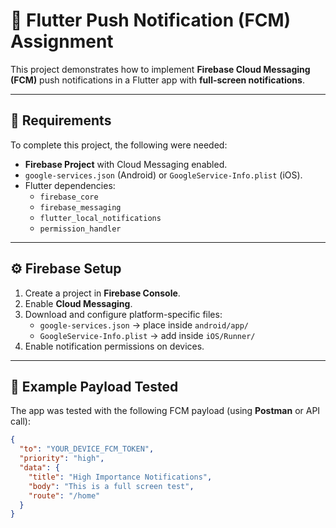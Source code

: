 # 📲 Flutter Push Notification (FCM) Assignment

This project demonstrates how to implement **Firebase Cloud Messaging (FCM)** push notifications in a Flutter app with **full-screen notifications**.

---

## 🔧 Requirements

To complete this project, the following were needed:

- **Firebase Project** with Cloud Messaging enabled.
- `google-services.json` (Android) or `GoogleService-Info.plist` (iOS).
- Flutter dependencies:
  - `firebase_core`
  - `firebase_messaging`
  - `flutter_local_notifications`
  - `permission_handler`

---

## ⚙️ Firebase Setup

1. Create a project in **Firebase Console**.
2. Enable **Cloud Messaging**.
3. Download and configure platform-specific files:
   - `google-services.json` → place inside `android/app/`
   - `GoogleService-Info.plist` → add inside `iOS/Runner/`
4. Enable notification permissions on devices.

---

## 🔔 Example Payload Tested

The app was tested with the following FCM payload (using **Postman** or API call):

```json
{
  "to": "YOUR_DEVICE_FCM_TOKEN",
  "priority": "high",
  "data": {
    "title": "High Importance Notifications",
    "body": "This is a full screen test",
    "route": "/home"
  }
}

